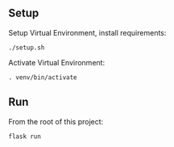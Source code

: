 ## Setup
Setup Virtual Environment, install requirements:
```shell
./setup.sh
```

Activate Virtual Environment:
```shell
. venv/bin/activate
```

## Run
From the root of this project:
```shell
flask run
```
